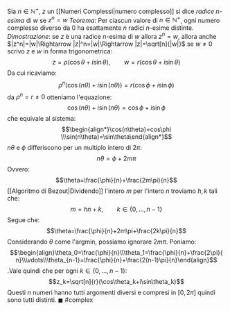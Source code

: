 Sia $n\in\mathbb{N}^+$, $z$ un [[Numeri Complessi|numero complesso]] si dice *radice $n$-esima* di $w$ se $z^n=w$
*Teorema*: Per ciascun valore di $n\in\mathbb{N}^+$, ogni numero complesso diverso da $0$ ha esattamente $n$ radici $n$-esime distinte.
*Dimostrazione*:
se $z$ è una radice $n$-esima di $w$ allora $z^n=w$, allora anche $|z^n|=|w|\Rightarrow |z|^n=|w|\Rightarrow |z|=\sqrt[n]{|w|}$
se $w\neq 0$ scrivo $z$ e $w$ in forma trigonometrica: 
$$z=\rho(\cos\theta+i\sin\theta),\qquad w=r(\cos\theta+i\sin\theta)$$
Da cui ricaviamo: 
$$\rho^n(\cos(n\theta)+i\sin(n\theta))=r(\cos\phi+i\sin\phi)$$
da $\rho^n=r\neq0$ otteniamo l'equazione: 
$$\cos(n\theta)+i\sin(n\theta)=\cos\phi+i\sin\phi$$
che equivale al sistema: $$\begin{align*}\cos(n\theta)=cos\phi \\\sin(n\theta)=\sin\theta\end{align*}$$
$n\theta$ e $\phi$ differiscono per un multiplo intero di $2\pi$: $$n\theta=\phi+2m\pi$$
Ovvero: $$\theta=\frac{\phi}{n}+\frac{2m\pi}{n}$$
[[Algoritmo di Bezout|Dividendo]] l'intero $m$ per l'intero $n$ troviamo $h,k$ tali che: 
$$m=hn+k,\qquad k\in\{0,\dots,n-1\}$$
Segue che: $$\theta=\frac{\phi}{n}+2m\pi+\frac{2k\pi}{n}$$
Considerando $\theta$ come l'argmin, possiamo ignorare $2m\pi$. Poniamo: 
$$\begin{align}\theta_0=\frac{\phi}{n}\\\theta_1=\frac{\phi}{n}+\frac{2\pi}{ n}\\\vdots\\\theta_{n-1}=\frac{\phi}{n}+\frac{2(n-1)\pi}{n}\end{align}$$
.Vale quindi che per ogni $k\in\{0,\dots,n-1\}$:
$$z_k=\sqrt[n]{r}(\cos\theta_k+i\sin\theta_k)$$
Questi $n$ numeri hanno tutti argomenti diversi e compresi in $[0,2\pi]$ quindi sono tutti distinti. $\blacksquare$ 
#complex